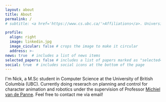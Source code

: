```yaml
---
layout: about
title: About
permalink: /
# subtitle: <a href='https://www.cs.ubc.ca/'>Affiliations</a>. University of British Columbia

profile:
  align: right
  image: linkedin.jpg
  image_cicular: false # crops the image to make it circular
  address: >-
news: true  # includes a list of news items
selected_papers: false # includes a list of papers marked as "selected={true}"
social: true  # includes social icons at the bottom of the page
---
```


I'm Nick, a M.Sc student in Computer Science at the University of British Columbia (UBC). Currently doing reserach on planning and control for character animation and robotics under the supervision of Professor <a href='https://www.cs.ubc.ca/~van/'>Michiel van de Panne</a>. Feel free to contact me via email!